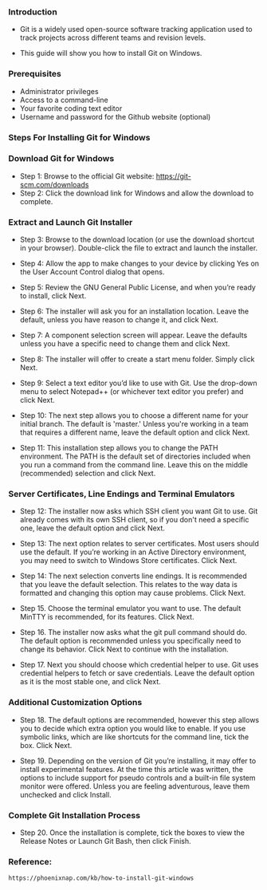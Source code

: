 ### Introduction

* Git is a widely used open-source software tracking application used to track projects across different teams and revision levels.

* This guide will show you how to install Git on Windows.

### Prerequisites

* Administrator privileges
* Access to a command-line
* Your favorite coding text editor
* Username and password for the Github website (optional)

### Steps For Installing Git for Windows

### Download Git for Windows

* Step 1: Browse to the official Git website: https://git-scm.com/downloads
* Step 2: Click the download link for Windows and allow the download to complete.


### Extract and Launch Git Installer
* Step 3: Browse to the download location (or use the download shortcut in your browser). Double-click the file to extract and launch the installer.


* Step 4: Allow the app to make changes to your device by clicking Yes on the User Account Control dialog that opens.

* Step 5: Review the GNU General Public License, and when you’re ready to install, click Next.

* Step 6: The installer will ask you for an installation location. Leave the default, unless you have reason to change it, and click Next.

* Step 7: A component selection screen will appear. Leave the defaults unless you have a specific need to change them and click Next.

* Step 8: The installer will offer to create a start menu folder. Simply click Next.

* Step 9: Select a text editor you’d like to use with Git. Use the drop-down menu to select Notepad++ (or whichever text editor you prefer) and click Next.

* Step 10: The next step allows you to choose a different name for your initial branch. The default is 'master.' Unless you're working in a team that requires a different name, leave the default option and click Next.

* Step 11: This installation step allows you to change the PATH environment. The PATH is the default set of directories included when you run a command from the command line. Leave this on the middle (recommended) selection and click Next.

### Server Certificates, Line Endings and Terminal Emulators

* Step 12: The installer now asks which SSH client you want Git to use. Git already comes with its own SSH client, so if you don't need a specific one, leave the default option and click Next.

* Step 13: The next option relates to server certificates. Most users should use the default. If you’re working in an Active Directory environment, you may need to switch to Windows Store certificates. Click Next.

* Step 14: The next selection converts line endings. It is recommended that you leave the default selection. This relates to the way data is formatted and changing this option may cause problems. Click Next.

* Step 15. Choose the terminal emulator you want to use. The default MinTTY is recommended, for its features. Click Next.

* Step 16. The installer now asks what the git pull command should do. The default option is recommended unless you specifically need to change its behavior. Click Next to continue with the installation.

* Step 17. Next you should choose which credential helper to use. Git uses credential helpers to fetch or save credentials. Leave the default option as it is the most stable one, and click Next.

### Additional Customization Options
* Step 18. The default options are recommended, however this step allows you to decide which extra option you would like to enable. If you use symbolic links, which are like shortcuts for the command line, tick the box. Click Next.

* Step 19. Depending on the version of Git you’re installing, it may offer to install experimental features. At the time this article was written, the options to include support for pseudo controls and a built-in file system monitor were offered. Unless you are feeling adventurous, leave them unchecked and click Install.

### Complete Git Installation Process
* Step 20. Once the installation is complete, tick the boxes to view the Release Notes or Launch Git Bash, then click Finish.


### Reference:

```bash
https://phoenixnap.com/kb/how-to-install-git-windows
```